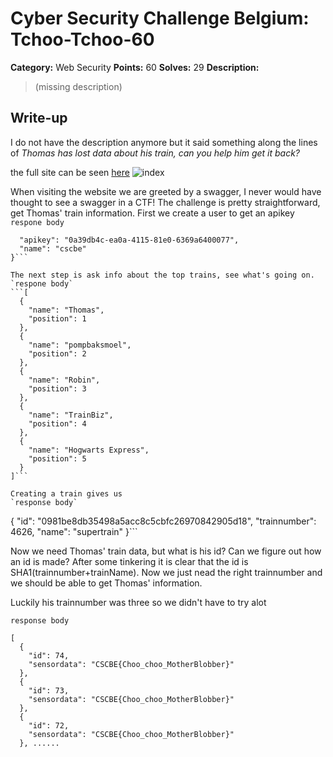 # Cyber Security Challenge Belgium: Tchoo-Tchoo-60

**Category:** Web Security
**Points:** 60
**Solves:** 29
**Description:**

> (missing description)

## Write-up

I do not have the description anymore but it said something along the lines of *Thomas has lost data about his train, can you help him get it back?*

the full site can be seen [here](https://raw.githubusercontent.com/azertyalex/write-ups/master/CSCBE-2018/tchoo-tchoo/full_site.png "https://raw.githubusercontent.com/azertyalex/write-ups/master/CSCBE-2018/tchoo-tchoo/full_site.png")
![index]( https://raw.githubusercontent.com/azertyalex/write-ups/master/CSCBE-2018/tchoo-tchoo/index.jpg "index")

When visiting the website we are greeted by a swagger, I never would have thought to see a swagger in a CTF!
The challenge is pretty straightforward, get Thomas' train information.
First we create a user to get an apikey
`respone body`
```{
  "apikey": "0a39db4c-ea0a-4115-81e0-6369a6400077",
  "name": "cscbe"
}```

The next step is ask info about the top trains, see what's going on.
`respone body`
```[
  {
    "name": "Thomas",
    "position": 1
  },
  {
    "name": "pompbaksmoel",
    "position": 2
  },
  {
    "name": "Robin",
    "position": 3
  },
  {
    "name": "TrainBiz",
    "position": 4
  },
  {
    "name": "Hogwarts Express",
    "position": 5
  }
]```

Creating a train gives us 
`response body`
```
{
  "id": "0981be8db35498a5acc8c5cbfc26970842905d18",
  "trainnumber": 4626,
  "name": "supertrain"
}```

Now we need Thomas' train data, but what is his id? Can we figure out how an id is made?
After some tinkering it is clear that the id is SHA1(trainnumber+trainName). Now we just nead the right trainnumber and we should be able to get Thomas' information.

Luckily his trainnumber was three so we didn't have to try alot

`response body`
```
[
  {
    "id": 74,
    "sensordata": "CSCBE{Choo_choo_MotherBlobber}"
  },
  {
    "id": 73,
    "sensordata": "CSCBE{Choo_choo_MotherBlobber}"
  },
  {
    "id": 72,
    "sensordata": "CSCBE{Choo_choo_MotherBlobber}"
  }, ......
  ```